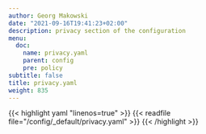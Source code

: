 ```yaml
---
author: Georg Makowski
date: "2021-09-16T19:41:23+02:00"
description: privacy section of the configuration
menu:
  doc:
    name: privacy.yaml
    parent: config
    pre: policy
subtitle: false
title: privacy.yaml
weight: 835
---
```


{{< highlight yaml "linenos=true" >}}
{{< readfile file="/config/_default/privacy.yaml" >}}
{{< /highlight >}}
